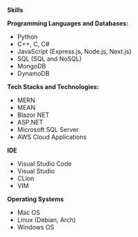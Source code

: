 **Skills**

**Programming Languages and Databases:**

* Python
* C++, C, C#
* JavaScript (Express.js, Node.js, Next.js)
* SQL (SQL and NoSQL)
* MongoDB
* DynamoDB

**Tech Stacks and Technologies:**

* MERN
* MEAN
* Blazor NET
* ASP.NET
* Microsoft SQL Server
* AWS Cloud Applications

**IDE**

* Visual Studio Code
* Visual Studio
* CLion
* VIM

**Operating Systems**

* Mac OS
* Linux (Debian, Arch)
* Windows OS

